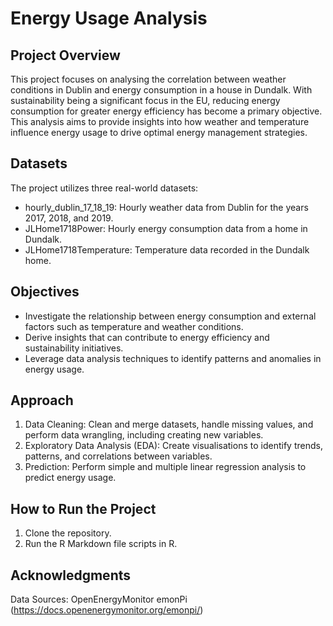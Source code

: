 # Energy Usage Analysis

## Project Overview

This project focuses on analysing the correlation between weather conditions in Dublin and energy consumption in a house in Dundalk. With sustainability being a significant focus in the EU, reducing energy consumption for greater energy efficiency has become a primary objective. This analysis aims to provide insights into how weather and temperature influence energy usage to drive optimal energy management strategies.

## Datasets

The project utilizes three real-world datasets:

- hourly_dublin_17_18_19: Hourly weather data from Dublin for the years 2017, 2018, and 2019.
- JLHome1718Power: Hourly energy consumption data from a home in Dundalk.
- JLHome1718Temperature: Temperature data recorded in the Dundalk home.

## Objectives

- Investigate the relationship between energy consumption and external factors such as temperature and weather conditions.
- Derive insights that can contribute to energy efficiency and sustainability initiatives.
- Leverage data analysis techniques to identify patterns and anomalies in energy usage.

## Approach
1. Data Cleaning: Clean and merge datasets, handle missing values, and perform data wrangling, including creating new variables.
2. Exploratory Data Analysis (EDA): Create visualisations to identify trends, patterns, and correlations between variables.
3. Prediction: Perform simple and multiple linear regression analysis to predict energy usage.

## How to Run the Project

1. Clone the repository.
2. Run the R Markdown file scripts in R.

## Acknowledgments

Data Sources: OpenEnergyMonitor emonPi (https://docs.openenergymonitor.org/emonpi/)
